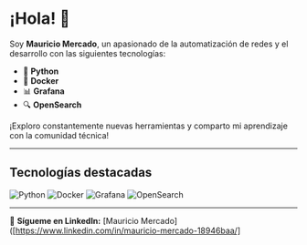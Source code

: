 # ¡Hola! 👋

Soy **Mauricio Mercado**, un apasionado de la automatización de redes y el desarrollo con las siguientes tecnologías:

- 🐍 **Python**
- 🐳 **Docker**
- 📊 **Grafana**
- 🔍 **OpenSearch**

¡Exploro constantemente nuevas herramientas y comparto mi aprendizaje con la comunidad técnica!

---
## Tecnologías destacadas
![Python](https://img.shields.io/badge/-Python-3776AB?logo=python&logoColor=white&style=flat-square)
![Docker](https://img.shields.io/badge/-Docker-2496ED?logo=docker&logoColor=white&style=flat-square)
![Grafana](https://img.shields.io/badge/-Grafana-F46800?logo=grafana&logoColor=white&style=flat-square)
![OpenSearch](https://img.shields.io/badge/-OpenSearch-005EB8?logo=opensearch&logoColor=white&style=flat-square)

---

🔗 **Sígueme en LinkedIn:** [Mauricio Mercado]([https://www.linkedin.com/in/mauricio-mercado-18946baa/]
